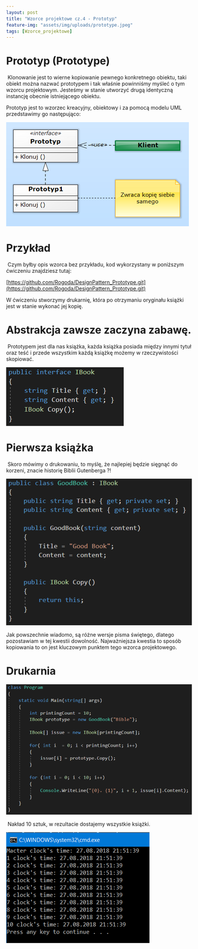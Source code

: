 ```yaml
---
layout: post
title: "Wzorce projektowe cz.4 - Prototyp"
feature-img: "assets/img/uploads/prototype.jpeg"
tags: [Wzorce_projektowe]
---
```


# Prototyp (Prototype)


&nbsp;Klonowanie jest to wierne kopiowanie pewnego konkretnego obiektu, taki obiekt można nazwać prototypem i tak właśnie powinniśmy myśleć o tym wzorcu projektowym. Jesteśmy w stanie utworzyć drugą identyczną instancję obecnie istniejącego obiektu.

Prototyp jest to wzorzec kreacyjny, obiektowy i za pomocą modelu UML przedstawimy go następująco:

![Diagram - Prototyp](/assets/img/uploads/diagram-prototype.jpeg)



# Przykład


&nbsp;Czym byłby opis wzorca bez przykładu, kod wykorzystany w poniższym ćwiczeniu znajdziesz tutaj:

[https://github.com/Rogoda/DesignPattern_Prototype.git](https://github.com/Rogoda/DesignPattern_Prototype.git)

W ćwiczeniu stworzymy drukarnię, która po otrzymaniu oryginału książki jest w stanie wykonać jej kopię.   



# Abstrakcja zawsze zaczyna zabawę.


&nbsp;Prototypem jest dla nas książka, każda książka posiada między innymi tytuł oraz teść i przede wszystkim każdą książkę możemy w rzeczywistości skopiować.

![IBook](/assets/img/uploads/ibook.jpeg)



# Pierwsza książka


&nbsp;Skoro mówimy o drukowaniu, to myślę, że najlepiej będzie sięgnąć do korzeni, znacie historię Biblii Gutenberga ?!

![GoodBook](/assets/img/uploads/goodbook.jpeg)

Jak powszechnie wiadomo, są różne wersje pisma świętego, dlatego pozostawiam w tej kwestii dowolność. Najważniejsza kwestia to sposób kopiowania to on jest kluczowym punktem tego wzorca projektowego.



# Drukarnia


![GoodBook](/assets/img/uploads/program-prototype.jpeg)

&nbsp;Nakład 10 sztuk, w rezultacie dostajemy wszystkie książki.

![CMD protorype](/assets/img/uploads/cmd-prototype.jpeg)


